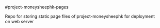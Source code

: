 #project-moneysheephk-pages

Repo for storing static page files of project-moneysheephk for deployment on web server
